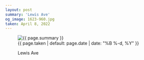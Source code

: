 ```yaml
---
layout: post
summary: 'Lewis Ave'
og_image: 1623-960.jpg
taken: April 8, 2022
---
```


<figure class="post">
 <img alt="{{ page.summary }}" sizes="(min-width: 700px) 50vw, calc(100vw - 2rem)" src="{{ site.assets_url }}/1623-480.jpg" srcset="{{ site.assets_url }}/1623-240.jpg 240w, {{ site.assets_url }}/1623-480.jpg 480w, {{ site.assets_url }}/1623-720.jpg 720w, {{ site.assets_url }}/1623-960.jpg 960w"/>
 <figcaption>
  <time>
   {{ page.taken | default: page.date | date: "%B %-d, %Y" }}
  </time>
  <p>
   Lewis Ave
  </p>
 </figcaption>
</figure>
